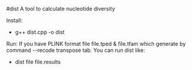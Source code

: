 #dist
A tool to calculate nucleotide diversity

Install:
* g++ dist.cpp -o dist

Run:
If you have PLINK format file file.tped & file.tfam which generate by command --recode transpose tab. You can run dist like:
* dist file file.results

